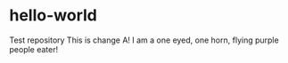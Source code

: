 # hello-world
Test repository
This is change A!
I am a one eyed, one horn, flying purple people eater! 
